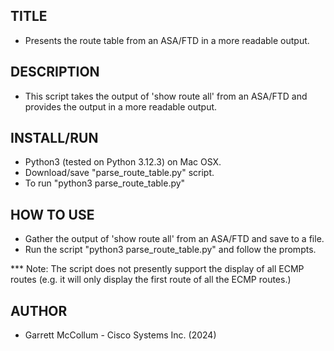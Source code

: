 
## TITLE  
  
- Presents the route table from an ASA/FTD in a more readable output. 
  
## DESCRIPTION  

- This script takes the output of 'show route all' from an ASA/FTD and provides the output in a more readable output.      

## INSTALL/RUN  
  
- Python3 (tested on Python 3.12.3) on Mac OSX. 
- Download/save "parse_route_table.py" script.  
- To run "python3 parse_route_table.py"

 ## HOW TO USE  
  
- Gather the output of 'show route all' from an ASA/FTD and save to a file.  
- Run the script "python3 parse_route_table.py" and follow the prompts.  

*** Note: The script does not presently support the display of all ECMP routes (e.g. it will only display the first route of all the ECMP routes.)  
  
## AUTHOR  

- Garrett McCollum - Cisco Systems Inc. (2024)  
